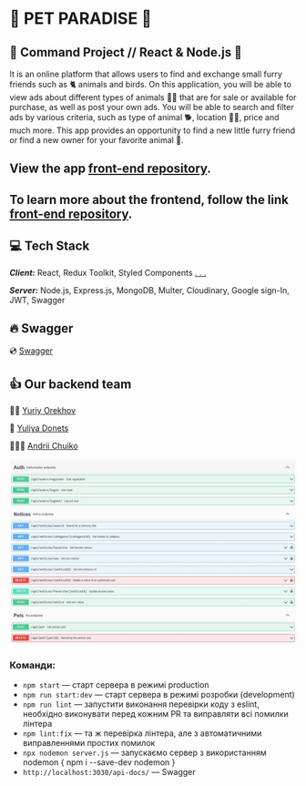 # 🐾 PET PARADISE 🐾

## 🐾 Command Project // React & Node.js 🐾

It is an online platform that allows users to find and exchange small furry
friends such as 🐈 animals and birds. On this application, you will be able to
view ads about different types of animals 🐕‍🦺 that are for sale or available for
purchase, as well as post your own ads. You will be able to search and filter
ads by various criteria, such as type of animal 🐕, location 🐻‍❄️, price and much
more. This app provides an opportunity to find a new little furry friend or find
a new owner for your favorite animal 🦮.

## View the app [front-end repository](https://truemolni.github.io/your-pet-project-frontend).

## To learn more about the frontend, follow the link [front-end repository](https://github.com/TrueMolni/your-pet-project-frontend).

## 💻 Tech Stack

**_Client:_** React, Redux Toolkit, Styled Components
[ . . . ](https://github.com/fantusya/petly)

**_Server:_** Node.js, Express.js, MongoDB, Multer, Cloudinary, Google sign-In,
JWT, Swagger

## 🔥 Swagger

💿 [Swagger](https://app.swaggerhub.com/templates/NREACT25_1/Pets/1.0.0)

## 👍 Our backend team

👩‍💻 [Yuriy Orekhov](https://www.linkedin.com/in/yuriy-orekhov/)

👧 [Yuliya Donets](https://www.linkedin.com/in/yuliya-donets/)

👨🏻‍💻 [Andrii Chuiko](https://www.linkedin.com/in/andrii-chuiko/)

![preview](./public/images/preview.jpg)

### Команди:

- `npm start` &mdash; старт сервера в режимі production
- `npm run start:dev` &mdash; старт сервера в режимі розробки (development)
- `npm run lint` &mdash; запустити виконання перевірки коду з eslint, необхідно
  виконувати перед кожним PR та виправляти всі помилки лінтера
- `npm lint:fix` &mdash; та ж перевірка лінтера, але з автоматичними
  виправленнями простих помилок
- `npx nodemon server.js` &mdash; запускаємо сервер з використанням nodemon {
  npm i --save-dev nodemon }
- `http://localhost:3030/api-docs/` &mdash; Swagger
